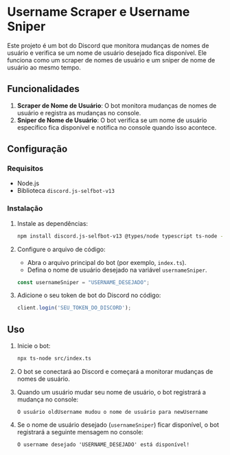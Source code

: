 
# Username Scraper e Username Sniper

Este projeto é um bot do Discord que monitora mudanças de nomes de usuário e verifica se um nome de usuário desejado fica disponível. Ele funciona como um scraper de nomes de usuário e um sniper de nome de usuário ao mesmo tempo.

## Funcionalidades

1. **Scraper de Nome de Usuário**: O bot monitora mudanças de nomes de usuário e registra as mudanças no console.
2. **Sniper de Nome de Usuário**: O bot verifica se um nome de usuário específico fica disponível e notifica no console quando isso acontece.

## Configuração

### Requisitos

- Node.js
- Biblioteca `discord.js-selfbot-v13`

### Instalação

1. Instale as dependências:
    ```sh
    npm install discord.js-selfbot-v13 @types/node typescript ts-node --save
    ```

2. Configure o arquivo de código:

    - Abra o arquivo principal do bot (por exemplo, `index.ts`).
    - Defina o nome de usuário desejado na variável `usernameSniper`.

    ```typescript
    const usernameSniper = "USERNAME_DESEJADO";
    ```

3. Adicione o seu token de bot do Discord no código:

    ```typescript
    client.login('SEU_TOKEN_DO_DISCORD');
    ```

## Uso

1. Inicie o bot:
    ```sh
   npx ts-node src/index.ts
    ```

2. O bot se conectará ao Discord e começará a monitorar mudanças de nomes de usuário.

3. Quando um usuário mudar seu nome de usuário, o bot registrará a mudança no console:
    ```
    O usuário oldUsername mudou o nome de usuário para newUsername
    ```

4. Se o nome de usuário desejado (`usernameSniper`) ficar disponível, o bot registrará a seguinte mensagem no console:
    ```
    O username desejado 'USERNAME_DESEJADO' está disponível!
    ```
